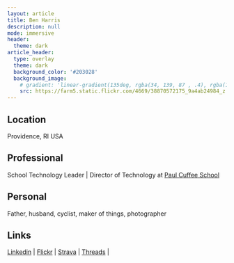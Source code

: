 ```yaml
---
layout: article
title: Ben Harris
description: null
mode: immersive
header:
  theme: dark
article_header:
  type: overlay
  theme: dark
  background_color: '#203028'
  background_image:
    # gradient: 'linear-gradient(135deg, rgba(34, 139, 87 , .4), rgba(139, 34, 139, .4))'
    src: https://farm5.static.flickr.com/4669/38870572175_9a4ab24984_z.jpg
---
```

## Location
Providence, RI USA 

## Professional
School Technology Leader | Director of Technology at [Paul Cuffee School](https://www.paulcuffee.org)

## Personal
Father, husband, cyclist, maker of things, photographer

## Links
[Linkedin](https://www.linkedin.com/in/benjaminharris/) | 
[Flickr](https://www.flickr.com/photos/benshead/) | 
[Strava](https://www.strava.com/athletes/2542158) | 
[Threads](https://www.threads.net/@benshead) | 
